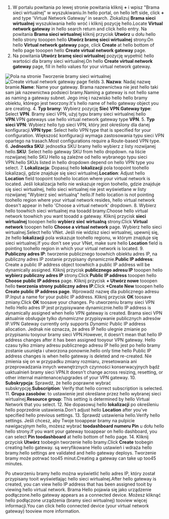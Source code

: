 1. <span data-ttu-id="1f8a4-101">W portalu powitania po lewej stronie powitania kliknij  **+**  i wpisz "Brama sieci wirtualnej" w wyszukiwaniu.</span><span class="sxs-lookup"><span data-stu-id="1f8a4-101">In hello portal, on hello left side, click **+** and type 'Virtual Network Gateway' in search.</span></span> <span data-ttu-id="1f8a4-102">Zlokalizuj **Brama sieci wirtualnej** wyszukiwania hello wróć i kliknij pozycję hello.</span><span class="sxs-lookup"><span data-stu-id="1f8a4-102">Locate **Virtual network gateway** in hello search return and click hello entry.</span></span> <span data-ttu-id="1f8a4-103">Na powitania **Brama sieci wirtualnej** kliknij przycisk **Utwórz** u dołu hello hello strony tooopen hello **Utwórz bramę sieci wirtualnej** strony.</span><span class="sxs-lookup"><span data-stu-id="1f8a4-103">On hello **Virtual network gateway** page, click **Create** at hello bottom of hello page tooopen hello **Create virtual network gateway** page.</span></span>
2. <span data-ttu-id="1f8a4-104">Na powitania **Utwórz bramę sieci wirtualnej** pozycję wypełnić hello wartości dla bramy sieci wirtualnej.</span><span class="sxs-lookup"><span data-stu-id="1f8a4-104">On hello **Create virtual network gateway** page, fill in hello values for your virtual network gateway.</span></span>

  <span data-ttu-id="1f8a4-105">![Pola na stronie Tworzenie bramy sieci wirtualnej](./media/vpn-gateway-add-gw-p2s-rm-portal-include/p2sgw.png "Pola na stronie Tworzenie bramy sieci wirtualnej")</span><span class="sxs-lookup"><span data-stu-id="1f8a4-105">![Create virtual network gateway page fields](./media/vpn-gateway-add-gw-p2s-rm-portal-include/p2sgw.png "Create virtual network gateway page fields")</span></span>
3. <span data-ttu-id="1f8a4-106">**Nazwa**: Nadaj nazwę bramie.</span><span class="sxs-lookup"><span data-stu-id="1f8a4-106">**Name**: Name your gateway.</span></span> <span data-ttu-id="1f8a4-107">Brama nazewnictwa nie jest hello taki sam jak nazewnictwa podsieci bramy.</span><span class="sxs-lookup"><span data-stu-id="1f8a4-107">Naming a gateway is not hello same as naming a gateway subnet.</span></span> <span data-ttu-id="1f8a4-108">Jego imię i nazwisko hello hello bramy obiektu, którego jest tworzony.</span><span class="sxs-lookup"><span data-stu-id="1f8a4-108">It's hello name of hello gateway object you are creating.</span></span>
4. <span data-ttu-id="1f8a4-109">**Typ bramy**: Wybierz pozycję **Sieć VPN**.</span><span class="sxs-lookup"><span data-stu-id="1f8a4-109">**Gateway type**: Select **VPN**.</span></span> <span data-ttu-id="1f8a4-110">Bramy sieci VPN, użyj typu bramy sieci wirtualnej hello **VPN**.</span><span class="sxs-lookup"><span data-stu-id="1f8a4-110">VPN gateways use hello virtual network gateway type **VPN**.</span></span>
5. <span data-ttu-id="1f8a4-111">**Typ sieci VPN**: Wybierz hello typ sieci VPN, który jest określony dla danej konfiguracji.</span><span class="sxs-lookup"><span data-stu-id="1f8a4-111">**VPN type**: Select hello VPN type that is specified for your configuration.</span></span> <span data-ttu-id="1f8a4-112">Większość konfiguracji wymaga zastosowania typu sieci VPN opartego na trasach.</span><span class="sxs-lookup"><span data-stu-id="1f8a4-112">Most configurations require a Route-based VPN type.</span></span>
6. <span data-ttu-id="1f8a4-113">**Jednostka SKU**: jednostka SKU bramy hello wybierz z listy rozwijanej hello.</span><span class="sxs-lookup"><span data-stu-id="1f8a4-113">**SKU**: Select hello gateway SKU from hello dropdown.</span></span> <span data-ttu-id="1f8a4-114">na liście rozwijanej hello SKU Hello są zależne od hello wybranego typu sieci VPN.</span><span class="sxs-lookup"><span data-stu-id="1f8a4-114">hello SKUs listed in hello dropdown depend on hello VPN type you select.</span></span>
7. <span data-ttu-id="1f8a4-115">**Lokalizacja**: Dopasuj hello **lokalizacji** pola toopoint toohello lokalizacji, gdzie znajduje się sieci wirtualnej.</span><span class="sxs-lookup"><span data-stu-id="1f8a4-115">**Location**: Adjust hello **Location** field toopoint toohello location where your virtual network is located.</span></span> <span data-ttu-id="1f8a4-116">Jeśli lokalizacja hello nie wskazuje region toohello, gdzie znajduje się sieci wirtualnej, hello sieci wirtualnej nie jest wyświetlane w listy rozwijanej "Wybierz sieć wirtualną" hello.</span><span class="sxs-lookup"><span data-stu-id="1f8a4-116">If hello location is not pointing toohello region where your virtual network resides, hello virtual network doesn't appear in hello 'Choose a virtual network' dropdown.</span></span>
8. <span data-ttu-id="1f8a4-117">Wybierz hello toowhich sieci wirtualnej ma tooadd bramy.</span><span class="sxs-lookup"><span data-stu-id="1f8a4-117">Choose hello virtual network toowhich you want tooadd a gateway.</span></span> <span data-ttu-id="1f8a4-118">Kliknij przycisk **sieci wirtualnej** tooopen hello **wybierz sieć wirtualną** strony.</span><span class="sxs-lookup"><span data-stu-id="1f8a4-118">Click **Virtual network** tooopen hello **Choose a virtual network** page.</span></span> <span data-ttu-id="1f8a4-119">Wybierz hello sieci wirtualnej.</span><span class="sxs-lookup"><span data-stu-id="1f8a4-119">Select hello VNet.</span></span> <span data-ttu-id="1f8a4-120">Jeśli nie widzisz sieci wirtualnej, upewnij się, że hello **lokalizacji** pola wskazuje toohello regionu, w którym znajduje się sieci wirtualnej.</span><span class="sxs-lookup"><span data-stu-id="1f8a4-120">If you don't see your VNet, make sure hello **Location** field is pointing toohello region in which your virtual network is located.</span></span>
9. <span data-ttu-id="1f8a4-121">**Publiczny adres IP**: tworzenie publicznego toowhich obiektu adres IP, na publiczny adres IP zostanie przypisany dynamicznie.</span><span class="sxs-lookup"><span data-stu-id="1f8a4-121">**Public IP address**: Create a public IP address object toowhich a public IP address will be dynamically assigned.</span></span> <span data-ttu-id="1f8a4-122">Kliknij przycisk **publicznego adresu IP** tooopen hello **wybierz publiczny adres IP** strony.</span><span class="sxs-lookup"><span data-stu-id="1f8a4-122">Click **Public IP address** tooopen hello **Choose public IP address** page.</span></span> <span data-ttu-id="1f8a4-123">Kliknij przycisk **+ Utwórz nowe** tooopen hello **tworzenia strony publiczny adres IP**.</span><span class="sxs-lookup"><span data-stu-id="1f8a4-123">Click **+Create New** tooopen hello **Create public IP address page**.</span></span> <span data-ttu-id="1f8a4-124">Wprowadź nazwę dla publicznego adresu IP.</span><span class="sxs-lookup"><span data-stu-id="1f8a4-124">Input a name for your public IP address.</span></span> <span data-ttu-id="1f8a4-125">Kliknij przycisk **OK** toosave zmiany.</span><span class="sxs-lookup"><span data-stu-id="1f8a4-125">Click **OK** toosave your changes.</span></span> <span data-ttu-id="1f8a4-126">Po utworzeniu bramy sieci VPN hello Hello adres IP jest przypisywane dynamicznie.</span><span class="sxs-lookup"><span data-stu-id="1f8a4-126">hello IP address is dynamically assigned when hello VPN gateway is created.</span></span> <span data-ttu-id="1f8a4-127">Brama sieci VPN aktualnie obsługuje tylko *dynamiczne* przypisywanie publicznych adresów IP.</span><span class="sxs-lookup"><span data-stu-id="1f8a4-127">VPN Gateway currently only supports *Dynamic* Public IP address allocation.</span></span> <span data-ttu-id="1f8a4-128">Jednak nie oznacza, że adres IP hello ulegnie zmianie po przypisaniu tooyour bramy sieci VPN.</span><span class="sxs-lookup"><span data-stu-id="1f8a4-128">However, it doesn't mean that hello IP address changes after it has been assigned tooyour VPN gateway.</span></span> <span data-ttu-id="1f8a4-129">Hello czasu tylko zmiany adresu publicznego adresu IP hello jest po hello bramy zostanie usunięta i utworzona ponownie.</span><span class="sxs-lookup"><span data-stu-id="1f8a4-129">hello only time hello Public IP address changes is when hello gateway is deleted and re-created.</span></span> <span data-ttu-id="1f8a4-130">Nie zmienia się on w przypadku zmiany rozmiaru, zresetowania ani przeprowadzania innych wewnętrznych czynności konserwacyjnych bądź uaktualnień bramy sieci VPN.</span><span class="sxs-lookup"><span data-stu-id="1f8a4-130">It doesn't change across resizing, resetting, or other internal maintenance/upgrades of your VPN gateway.</span></span>
10. <span data-ttu-id="1f8a4-131">**Subskrypcja**: Sprawdź, że hello poprawne wybrać subskrypcję.</span><span class="sxs-lookup"><span data-stu-id="1f8a4-131">**Subscription**: Verify that hello correct subscription is selected.</span></span>
11. <span data-ttu-id="1f8a4-132">**Grupa zasobów**: to ustawienie jest określane przez hello wybranej sieci wirtualnej.</span><span class="sxs-lookup"><span data-stu-id="1f8a4-132">**Resource group**: This setting is determined by hello Virtual Network that you select.</span></span>
12. <span data-ttu-id="1f8a4-133">Nie dopasowuj hello **lokalizacji** po określeniu hello poprzednie ustawienia.</span><span class="sxs-lookup"><span data-stu-id="1f8a4-133">Don't adjust hello **Location** after you've specified hello previous settings.</span></span>
13. <span data-ttu-id="1f8a4-134">Sprawdź ustawienia hello.</span><span class="sxs-lookup"><span data-stu-id="1f8a4-134">Verify hello settings.</span></span> <span data-ttu-id="1f8a4-135">Jeśli chcesz, aby Twoje tooappear bramy na pulpicie nawigacyjnym hello, możesz wybrać **toodashboard numeru Pin** u dołu hello hello strony.</span><span class="sxs-lookup"><span data-stu-id="1f8a4-135">If you want your gateway tooappear on hello dashboard, you can select **Pin toodashboard** at hello bottom of hello page.</span></span>
14. <span data-ttu-id="1f8a4-136">Kliknij przycisk **Utwórz** toobegin tworzenie hello bramy.</span><span class="sxs-lookup"><span data-stu-id="1f8a4-136">Click **Create** toobegin creating hello gateway.</span></span> <span data-ttu-id="1f8a4-137">są weryfikowane Hello ustawień i wdraża hello bramy.</span><span class="sxs-lookup"><span data-stu-id="1f8a4-137">hello settings are validated and hello gateway deploys.</span></span> <span data-ttu-id="1f8a4-138">Tworzenie bramy może potrwać too45 minut.</span><span class="sxs-lookup"><span data-stu-id="1f8a4-138">Creating a gateway can take up too45 minutes.</span></span>

<span data-ttu-id="1f8a4-139">Po utworzeniu bramy hello można wyświetlić hello adres IP, który został przypisany tooit wyświetlając hello sieci wirtualnej.</span><span class="sxs-lookup"><span data-stu-id="1f8a4-139">After hello gateway is created, you can view hello IP address that has been assigned tooit by viewing hello virtual network.</span></span> <span data-ttu-id="1f8a4-140">Brama Hello pojawia się jako urządzenie podłączone.</span><span class="sxs-lookup"><span data-stu-id="1f8a4-140">hello gateway appears as a connected device.</span></span> <span data-ttu-id="1f8a4-141">Możesz kliknąć hello podłączone urządzenia (bramy sieci wirtualnej) tooview więcej informacji.</span><span class="sxs-lookup"><span data-stu-id="1f8a4-141">You can click hello connected device (your virtual network gateway) tooview more information.</span></span>
